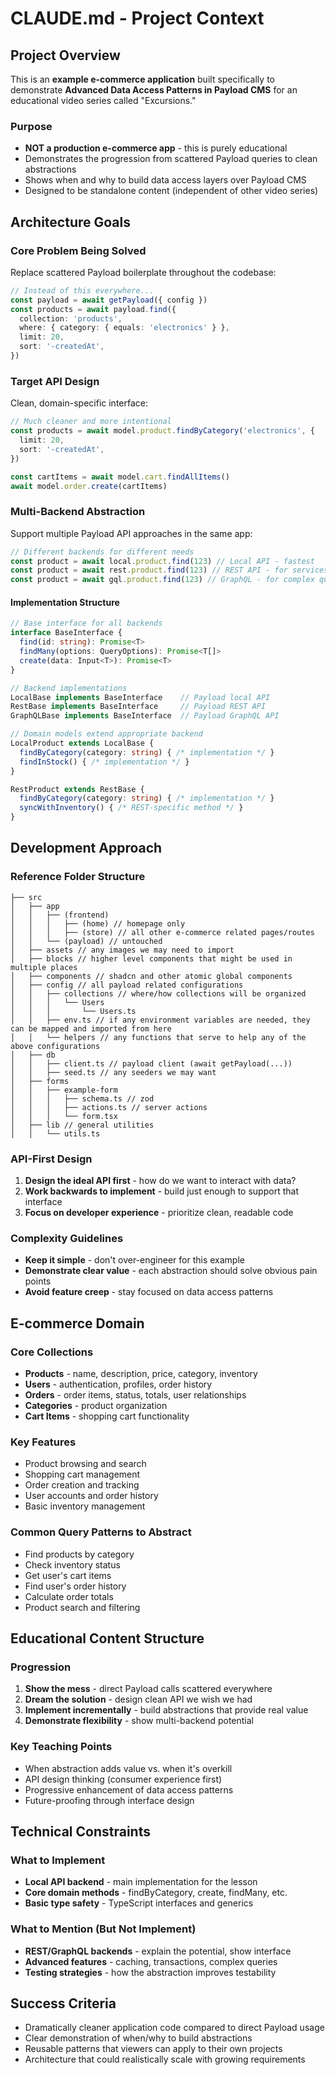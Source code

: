 # CLAUDE.md - Project Context

## Project Overview

This is an **example e-commerce application** built specifically to demonstrate **Advanced Data Access Patterns in Payload CMS** for an educational video series called "Excursions."

### Purpose

- **NOT a production e-commerce app** - this is purely educational
- Demonstrates the progression from scattered Payload queries to clean abstractions
- Shows when and why to build data access layers over Payload CMS
- Designed to be standalone content (independent of other video series)

## Architecture Goals

### Core Problem Being Solved

Replace scattered Payload boilerplate throughout the codebase:

```typescript
// Instead of this everywhere...
const payload = await getPayload({ config })
const products = await payload.find({
  collection: 'products',
  where: { category: { equals: 'electronics' } },
  limit: 20,
  sort: '-createdAt',
})
```

### Target API Design

Clean, domain-specific interface:

```typescript
// Much cleaner and more intentional
const products = await model.product.findByCategory('electronics', {
  limit: 20,
  sort: '-createdAt',
})

const cartItems = await model.cart.findAllItems()
await model.order.create(cartItems)
```

### Multi-Backend Abstraction

Support multiple Payload API approaches in the same app:

```typescript
// Different backends for different needs
const product = await local.product.find(123) // Local API - fastest
const product = await rest.product.find(123) // REST API - for services
const product = await gql.product.find(123) // GraphQL - for complex queries
```

#### Implementation Structure

```typescript
// Base interface for all backends
interface BaseInterface {
  find(id: string): Promise<T>
  findMany(options: QueryOptions): Promise<T[]>
  create(data: Input<T>): Promise<T>
}

// Backend implementations
LocalBase implements BaseInterface    // Payload local API
RestBase implements BaseInterface     // Payload REST API
GraphQLBase implements BaseInterface  // Payload GraphQL API

// Domain models extend appropriate backend
LocalProduct extends LocalBase {
  findByCategory(category: string) { /* implementation */ }
  findInStock() { /* implementation */ }
}

RestProduct extends RestBase {
  findByCategory(category: string) { /* implementation */ }
  syncWithInventory() { /* REST-specific method */ }
}
```

## Development Approach

### Reference Folder Structure

```
├── src
│   ├── app
│   │   ├── (frontend)
│   │   │   ├── (home) // homepage only
│   │   │   ├── (store) // all other e-commerce related pages/routes
│   │   └── (payload) // untouched
│   ├── assets // any images we may need to import
│   ├── blocks // higher level components that might be used in multiple places
│   ├── components // shadcn and other atomic global components
│   ├── config // all payload related configurations
│   │   ├── collections // where/how collections will be organized
│   │   │   └── Users
│   │   │       └── Users.ts
│   │   ├── env.ts // if any environment variables are needed, they can be mapped and imported from here
│   │   └── helpers // any functions that serve to help any of the above configurations
│   ├── db
│   │   ├── client.ts // payload client (await getPayload(...))
│   │   ├── seed.ts // any seeders we may want
│   ├── forms
│   │   ├── example-form
│   │   │   ├── schema.ts // zod
│   │   │   ├── actions.ts // server actions
│   │   │   └── form.tsx
│   ├── lib // general utilities
│   │   └── utils.ts
```

### API-First Design

1. **Design the ideal API first** - how do we want to interact with data?
2. **Work backwards to implement** - build just enough to support that interface
3. **Focus on developer experience** - prioritize clean, readable code

### Complexity Guidelines

- **Keep it simple** - don't over-engineer for this example
- **Demonstrate clear value** - each abstraction should solve obvious pain points
- **Avoid feature creep** - stay focused on data access patterns

## E-commerce Domain

### Core Collections

- **Products** - name, description, price, category, inventory
- **Users** - authentication, profiles, order history
- **Orders** - order items, status, totals, user relationships
- **Categories** - product organization
- **Cart Items** - shopping cart functionality

### Key Features

- Product browsing and search
- Shopping cart management
- Order creation and tracking
- User accounts and order history
- Basic inventory management

### Common Query Patterns to Abstract

- Find products by category
- Check inventory status
- Get user's cart items
- Find user's order history
- Calculate order totals
- Product search and filtering

## Educational Content Structure

### Progression

1. **Show the mess** - direct Payload calls scattered everywhere
2. **Dream the solution** - design clean API we wish we had
3. **Implement incrementally** - build abstractions that provide real value
4. **Demonstrate flexibility** - show multi-backend potential

### Key Teaching Points

- When abstraction adds value vs. when it's overkill
- API design thinking (consumer experience first)
- Progressive enhancement of data access patterns
- Future-proofing through interface design

## Technical Constraints

### What to Implement

- **Local API backend** - main implementation for the lesson
- **Core domain methods** - findByCategory, create, findMany, etc.
- **Basic type safety** - TypeScript interfaces and generics

### What to Mention (But Not Implement)

- **REST/GraphQL backends** - explain the potential, show interface
- **Advanced features** - caching, transactions, complex queries
- **Testing strategies** - how the abstraction improves testability

## Success Criteria

- Dramatically cleaner application code compared to direct Payload usage
- Clear demonstration of when/why to build abstractions
- Reusable patterns that viewers can apply to their own projects
- Architecture that could realistically scale with growing requirements
